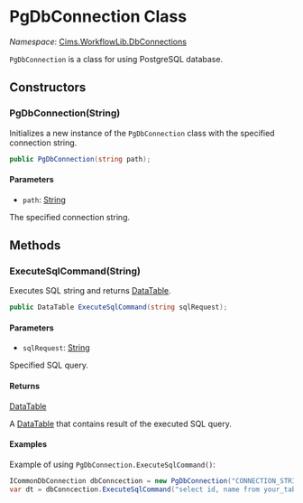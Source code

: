 # PgDbConnection Class

*Namespace*: [Cims.WorkflowLib.DbConnections](Cims.WorkflowLib.DbConnections.md)

`PgDbConnection` is a class for using PostgreSQL database.

## Constructors 

### PgDbConnection(String)

Initializes a new instance of the `PgDbConnection` class with the specified connection string.

```C#
public PgDbConnection(string path);
```

#### Parameters 

- `path`: [String](https://learn.microsoft.com/en-us/dotnet/api/system.string)

The specified connection string. 

## Methods

### ExecuteSqlCommand(String)

Executes SQL string and returns [DataTable](https://learn.microsoft.com/en-us/dotnet/api/system.data.datatable).

```C#
public DataTable ExecuteSqlCommand(string sqlRequest);
```

#### Parameters 

- `sqlRequest`: [String](https://learn.microsoft.com/en-us/dotnet/api/system.string)

Specified SQL query.

#### Returns 

[DataTable](https://learn.microsoft.com/en-us/dotnet/api/system.data.datatable)

A [DataTable](https://learn.microsoft.com/en-us/dotnet/api/system.data.datatable) that contains result of the executed SQL query.

#### Examples 

Example of using `PgDbConnection.ExecuteSqlCommand()`:
```C#
ICommonDbConnection dbConncection = new PgDbConnection("CONNECTION_STRING");
var dt = dbConncection.ExecuteSqlCommand("select id, name from your_table;");
```
